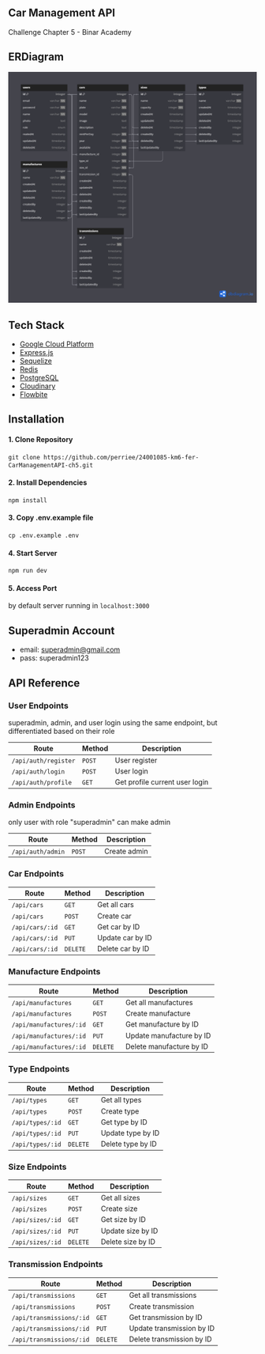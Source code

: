 ## Car Management API

Challenge Chapter 5 - Binar Academy

## ERDiagram

![db diagram](public/images/DBDiagramChallengeCh5-FSW2.png)

## Tech Stack
- [Google Cloud Platform](https://cloud.google.com)
- [Express.js](https://expressjs.com)
- [Sequelize](https://sequelize.org/)
- [Redis](https://redis.io/docs/)
- [PostgreSQL](https://www.postgresql.org/)
- [Cloudinary](https://cloudinary.com/)
- [Flowbite](https://flowbite.com/)

## Installation

#### 1. Clone Repository

```
git clone https://github.com/perriee/24001085-km6-fer-CarManagementAPI-ch5.git
```

#### 2. Install Dependencies

```
npm install
```

#### 3. Copy .env.example file

```
cp .env.example .env
```

#### 4. Start Server

```
npm run dev
```

#### 5. Access Port

by default server running in `localhost:3000`

## Superadmin Account
- email: superadmin@gmail.com
- pass: superadmin123

## API Reference

### User Endpoints
superadmin, admin, and user login using the same endpoint, but differentiated based on their role

| Route           | Method   | Description      |
| --------------- | -------- | ---------------- |
| `/api/auth/register`     | `POST`    | User register     |
| `/api/auth/login`     | `POST`   | User login       |
| `/api/auth/profile` | `GET`    | Get profile current user login    |

### Admin Endpoints
only user with role "superadmin" can make admin

| Route           | Method   | Description      |
| --------------- | -------- | ---------------- |
| `/api/auth/admin`     | `POST`    | Create admin     |


### Car Endpoints

| Route           | Method   | Description      |
| --------------- | -------- | ---------------- |
| `/api/cars`     | `GET`    | Get all cars     |
| `/api/cars`     | `POST`   | Create car       |
| `/api/cars/:id` | `GET`    | Get car by ID    |
| `/api/cars/:id` | `PUT`    | Update car by ID |
| `/api/cars/:id` | `DELETE` | Delete car by ID |

### Manufacture Endpoints

| Route                   | Method   | Description              |
| ----------------------- | -------- | ------------------------ |
| `/api/manufactures`     | `GET`    | Get all manufactures     |
| `/api/manufactures`     | `POST`   | Create manufacture       |
| `/api/manufactures/:id` | `GET`    | Get manufacture by ID    |
| `/api/manufactures/:id` | `PUT`    | Update manufacture by ID |
| `/api/manufactures/:id` | `DELETE` | Delete manufacture by ID |

### Type Endpoints

| Route            | Method   | Description       |
| ---------------- | -------- | ----------------- |
| `/api/types`     | `GET`    | Get all types     |
| `/api/types`     | `POST`   | Create type       |
| `/api/types/:id` | `GET`    | Get type by ID    |
| `/api/types/:id` | `PUT`    | Update type by ID |
| `/api/types/:id` | `DELETE` | Delete type by ID |

### Size Endpoints

| Route            | Method   | Description       |
| ---------------- | -------- | ----------------- |
| `/api/sizes`     | `GET`    | Get all sizes     |
| `/api/sizes`     | `POST`   | Create size       |
| `/api/sizes/:id` | `GET`    | Get size by ID    |
| `/api/sizes/:id` | `PUT`    | Update size by ID |
| `/api/sizes/:id` | `DELETE` | Delete size by ID |

### Transmission Endpoints

| Route                    | Method   | Description               |
| ------------------------ | -------- | ------------------------- |
| `/api/transmissions`     | `GET`    | Get all transmissions     |
| `/api/transmissions`     | `POST`   | Create transmission       |
| `/api/transmissions/:id` | `GET`    | Get transmission by ID    |
| `/api/transmissions/:id` | `PUT`    | Update transmission by ID |
| `/api/transmissions/:id` | `DELETE` | Delete transmission by ID |
